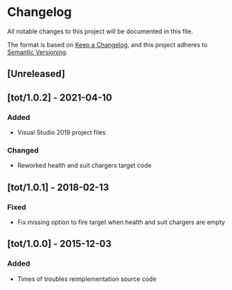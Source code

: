 # Changelog

All notable changes to this project will be documented in this file.

The format is based on [Keep a Changelog](https://keepachangelog.com/en/1.0.0/),
and this project adheres to [Semantic Versioning](https://semver.org/spec/v2.0.0.html).

## [Unreleased]

## [tot/1.0.2] - 2021-04-10

### Added

- Visual Studio 2019 project files

### Changed

- Reworked health and suit chargers target code

## [tot/1.0.1] - 2018-02-13

### Fixed

- Fix missing option to fire target when health and suit chargers are empty

## [tot/1.0.0] - 2015-12-03

### Added

- Times of troubles reimplementation source code
